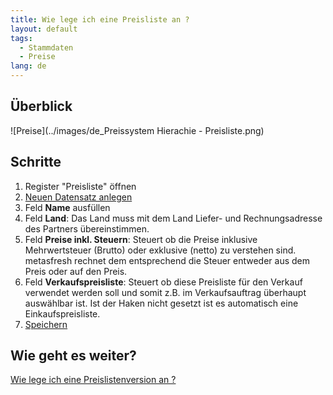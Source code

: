```yaml
---
title: Wie lege ich eine Preisliste an ?
layout: default
tags:
  - Stammdaten
  - Preise
lang: de
---
```

## Überblick

![Preise](../images/de_Preissystem Hierachie - Preisliste.png)

## Schritte

1. Register "Preisliste" öffnen 
1. [Neuen Datensatz anlegen](Wie_lege_ich_einen_neuen_datensatz_an) 
1. Feld **Name** ausfüllen 
1. Feld **Land**: Das Land muss mit dem Land Liefer- und Rechnungsadresse des Partners übereinstimmen.
1. Feld **Preise inkl. Steuern**: Steuert ob die Preise inklusive Mehrwertsteuer (Brutto) oder exklusive (netto) zu verstehen sind. metasfresh rechnet dem entsprechend die Steuer entweder aus dem Preis oder auf den Preis.
1. Feld **Verkaufspreisliste**: Steuert ob diese Preisliste für den Verkauf verwendet werden soll und somit z.B. im Verkaufsauftrag überhaupt auswählbar ist. Ist der Haken nicht gesetzt ist es automatisch eine Einkaufspreisliste.
1. [Speichern](Wie_lege_ich_einen_neuen_datensatz_an) 


## Wie geht es weiter?

[Wie lege ich eine Preislistenversion an ?](Wie_lege_ich_eine_Preislistenversion_an)
